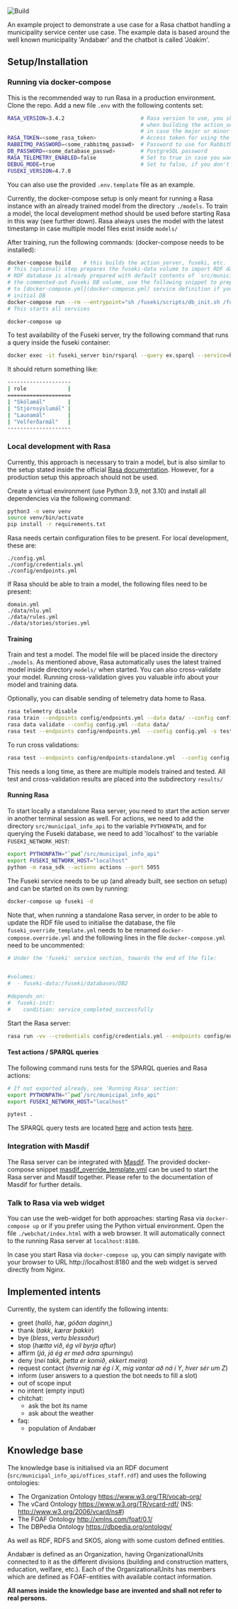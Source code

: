 ![Build](https://github.com/SDiFI/sdifi_rasa_akranes/actions/workflows/rasa.yml/badge.svg?event=push)

An example project to demonstrate a use case for a Rasa chatbot handling a municipality service center use case.
The example data is based around the well known municipality 'Andabær' and the chatbot is called 'Jóakim'.

## Setup/Installation

### Running via docker-compose
This is the recommended way to run Rasa in a production environment. Clone the repo. Add a new file `.env` with the
following contents set:

```bash
RASA_VERSION=3.4.2                        # Rasa version to use, you should also set an appropriate Rasa SDK version
                                          # when building the action_server via docker/sdk/Dockerfile
                                          # in case the major or minor number changes
RASA_TOKEN=<some_rasa_token>              # Access token for using the Restful API of Rasa
RABBITMQ_PASSWORD=<some_rabbitmq_passwd>  # Password to use for RabbitMQ
DB_PASSWORD=<some_database_passwd>        # PostgreSQL password
RASA_TELEMETRY_ENABLED=false              # Set to true in case you want to send anonymous usage data to Rasa
DEBUG_MODE=true                           # Set to false, if you don't want lots of infomration from Rasa
FUSEKI_VERSION=4.7.0
```
You can also use the provided `.env.template` file as an example.

Currently, the docker-compose setup is only meant for running a Rasa instance with an already trained model
from the directory `./models`. To train a model, the local development method should be used before starting Rasa
in this way (see further down). Rasa always uses the model with the latest timestamp in case multiple model files exist
inside `models/`

After training, run the following commands: (docker-compose needs to be installed):

```bash
docker-compose build    # this builds the action_server, fuseki, etc.
# This (optional) step prepares the fuseki-data volume to import RDF data mounted as docker-volume. By default, the
# RDF database is already prepared with default contents of `src/municipal_info_api/offices_staff.rdf`. If you activate
# the commented-out Fuseki DB volume, use the following snippet to prepare the volume with dummy data. Please refer
# to [docker-compose.yml](docker-compose.yml) service definition if you want to use a different RDF file as
# initial DB
docker-compose run --rm --entrypoint="sh /fuseki/scripts/db_init.sh /fuseki/rdf/initial.rdf" fuseki
# This starts all services

docker-compose up
```

To test availability of the Fuseki server, try the following command that runs a query inside the fuseki container:

``` bash
docker exec -it fuseki_server bin/rsparql --query ex.sparql --service=http://localhost:3030/ds/query
```

It should return something like:

``` bash
--------------------
| role             |
====================
| "Skólamál"       |
| "Stjórnsýslumál" |
| "Launamál"       |
| "Velferðarmál"   |
--------------------
```

### Local development with Rasa

Currently, this approach is necessary to train a model, but is also similar to the setup stated inside the official [Rasa
documentation](https://rasa.com/docs/rasa/installation/environment-set-up). However, for a production setup this approach
should not be used.

Create a virtual environment (use Python 3.9, not 3.10) and install all dependencies via the following command:

``` bash
python3 -m venv venv
source venv/bin/activate
pip install -r requirements.txt
```

Rasa needs certain configuration files to be present. For local development, these are:

```
./config.yml
./config/credentials.yml
./config/endpoints.yml
```

If Rasa should be able to train a model, the following files need to be present:

```
domain.yml
./data/nlu.yml
./data/rules.yml
./data/stories/stories.yml
```

#### Training

Train and test a model. The model file will be placed inside the directory `./models`. As mentioned above, Rasa
automatically uses the latest trained model inside directory `models/` when started. You can also cross-validate
your model. Running cross-validation gives you valuable info about your model and training data.

Optionally, you can disable sending of telemetry data home to Rasa.

```bash
rasa telemetry disable
rasa train --endpoints config/endpoints.yml --data data/ --config config.yml
rasa data validate --config config.yml --data data/
rasa test --endpoints config/endpoints.yml  --config config.yml -s tests/
```

To run cross validations:

```bash
rasa test --endpoints config/endpoints-standalone.yml  --config config.yml -s tests/ --cross-validation
```

This needs a long time, as there are multiple models trained and tested. All test and cross-validation results are
placed into the subdirectory `results/`

#### Running Rasa

To start locally a standalone Rasa server, you need to start the action server in another terminal session as well. For
actions, we need to add the directory `src/municipal_info_api` to the variable `PYTHONPATH`, and for querying the 
Fuseki database, we need to add 'localhost' to the variable `FUSEKI_NETWORK_HOST`:

```bash
export PYTHONPATH="`pwd`/src/municipal_info_api"
export FUSEKI_NETWORK_HOST="localhost"
python -m rasa_sdk --actions actions --port 5055
```

The Fuseki service needs to be up (and already built, see section on setup) and can be started on its own by running:

```bash
docker-compose up fuseki -d
```

Note that, when running a standalone Rasa server, in order to be able to update the RDF file used to initialise the 
database, the file `fuseki_override_template.yml` needs to be renamed `docker-compose.override.yml` and the following
lines in the file `docker-compose.yml` need to be uncommented:

```bash
# Under the 'fuseki' service section, towards the end of the file:


#volumes:
#  - fuseki-data:/fuseki/databases/DB2

#depends_on:
#  fuseki-init:
#    condition: service_completed_successfully

```

Start the Rasa server:

```bash
rasa run -vv --credentials config/credentials.yml --endpoints config/endpoints.yml --port 8180 --cors "*" models/
```

#### Test actions / SPARQL queries

The following command runs tests for the SPARQL queries and Rasa actions:

```bash
# If not exported already, see 'Running Rasa' section:
export PYTHONPATH="`pwd`/src/municipal_info_api"
export FUSEKI_NETWORK_HOST="localhost"

pytest .
```

The SPARQL query tests are located [here](src/municipal_info_api/sparql_test.py) and action tests
[here](tests/test_actions.py).

### Integration with Masdif
The Rasa server can be integrated with [Masdif](https://github.com/SDiFI/masdif). The provided docker-compose snippet
[masdif_override_template.yml](masdif_override_template.yml) can be used to start the Rasa server and Masdif together.
Please refer to the documentation of Masdif for further details.

###  Talk to Rasa via web widget

You can use the web-widget for both approaches: starting Rasa via `docker-compose up` or if you prefer using
the Python virtual environment.
Open the file `./webchat/index.html` with a web browser. It will automatically connect to the running Rasa server at
`localhost:8180`.

In case you start Rasa via `docker-compose up`, you can simply navigate with your browser to URL http://localhost:8180 and
the web widget is served directly from Nginx.

## Implemented intents

Currently, the system can identify the following intents:

* greet (_halló_, _hæ_, _góðan daginn_,)
* thank (_takk_, _kærar þakkir_)
* bye (_bless_, _vertu blessaður_)
* stop (_hætta við_, _ég vil byrja aftur_)
* affirm (_já_, _já ég er með aðra spurningu_)
* deny (_nei takk, þetta er komið_, _ekkert meira_)
* request contact (_hvernig næ ég í X_, _mig vantar að ná í Y_, _hver sér um Z_)
* inform (user answers to a question the bot needs to fill a slot)
* out of scope input
* no intent (empty input)
* chitchat:
  * ask the bot its name
  * ask about the weather
* faq:
  * population of Andabær

## Knowledge base

The knowledge base is initialised via an RDF document (`src/municipal_info_api/offices_staff.rdf`) and uses the following ontologies:

* The Organization Ontology https://www.w3.org/TR/vocab-org/
* The vCard Ontology https://www.w3.org/TR/vcard-rdf/ (NS: http://www.w3.org/2006/vcard/ns#)
* The FOAF Ontology http://xmlns.com/foaf/0.1/
* The DBPedia Ontology https://dbpedia.org/ontology/

As well as RDF, RDFS and SKOS, along with some custom defined entities.

Andabær is defined as an Organization, having OrganizationalUnits connected to it 
as the different divisions (building and construction matters, education, welfare, etc.). Each of
the OrganizationalUnits has members which are defined as FOAF-entities with available contact information.

**All names inside the knowledge base are invented and shall not refer to real persons.**

